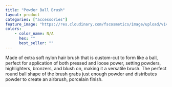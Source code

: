 ```yaml
---
title: "Powder Ball Brush"
layout: product
categories: ["accessories"]
feature_image: "https://res.cloudinary.com/fscosmetics/image/upload/v1474874248/products/powder-ball.jpg"
colors:
    - color_name: N/A
      hex: ""
      best_seller: ""
---
```

Made of extra soft nylon hair brush that is custom-cut to form like a ball, perfect for application of both pressed and loose power, setting powders,  highlighters, bronzers, and blush on, making it a versatile brush. The perfect round ball shape of the brush grabs just enough powder and distributes powder to create an airbrush, porcelain finish.